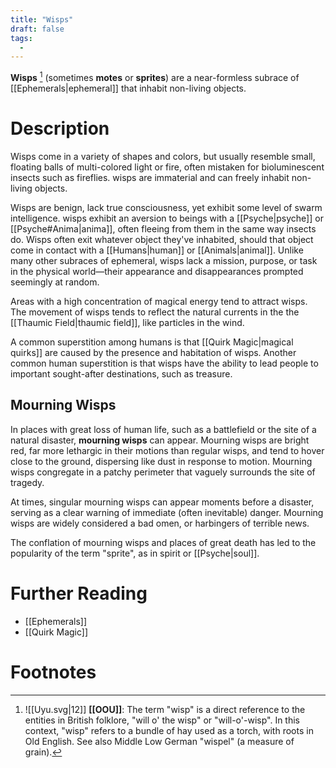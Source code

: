 ```yaml
---
title: "Wisps"
draft: false
tags:
  - 
---
```


**Wisps** [^wisp] (sometimes **motes** or **sprites**) are a near-formless subrace of [[Ephemerals|ephemeral]] that inhabit non-living objects. 

# Description
Wisps come in a variety of shapes and colors, but usually resemble small, floating balls of multi-colored light or fire, often mistaken for bioluminescent insects such as fireflies. wisps are immaterial and can freely inhabit non-living objects. 

Wisps are benign, lack true consciousness, yet exhibit some level of swarm intelligence. wisps exhibit an aversion to beings with a [[Psyche|psyche]] or [[Psyche#Anima|anima]], often fleeing from them in the same way insects do. Wisps often exit whatever object they've inhabited, should that object come in contact with a [[Humans|human]] or [[Animals|animal]]. Unlike many other subraces of ephemeral, wisps lack a mission, purpose, or task in the physical world—their appearance and disappearances prompted seemingly at random.

Areas with a high concentration of magical energy tend to attract wisps. The movement of wisps tends to reflect the natural currents in the the [[Thaumic Field|thaumic field]], like particles in the wind.

A common superstition among humans is that [[Quirk Magic|magical quirks]] are caused by the presence and habitation of wisps. Another common human superstition is that wisps have the ability to lead people to important sought-after destinations, such as treasure.

## Mourning Wisps
In places with great loss of human life, such as a battlefield or the site of a natural disaster, **mourning wisps** can appear. Mourning wisps are bright red, far more lethargic in their motions than regular wisps, and tend to hover close to the ground, dispersing like dust in response to motion. Mourning wisps congregate in a patchy perimeter that vaguely surrounds the site of tragedy. 

At times, singular mourning wisps can appear moments before a disaster, serving as a clear warning of immediate (often inevitable) danger. Mourning wisps are widely considered a bad omen, or harbingers of terrible news.

The conflation of mourning wisps and places of great death has led to the popularity of the term "sprite", as in spirit or [[Psyche|soul]].
 
# Further Reading
- [[Ephemerals]]
- [[Quirk Magic]]

# Footnotes
[^wisp]: ![[Uyu.svg|12]] **[[OOU]]**: The term "wisp" is a direct reference to the entities in British folklore, "will o' the wisp" or "will-o'-wisp". In this context, "wisp" refers to a bundle of hay used as a torch, with roots in Old English. See also Middle Low German "wispel" (a measure of grain).